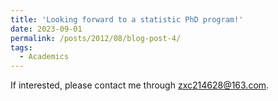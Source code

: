 ```yaml
---
title: 'Looking forward to a statistic PhD program!'
date: 2023-09-01
permalink: /posts/2012/08/blog-post-4/
tags:
  - Academics
---
```


If interested, please contact me through zxc214628@163.com.
